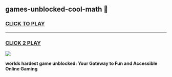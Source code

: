 
## games-unblocked-cool-math 👋
<h3>
<a href="https://premium.freeplayer.one?title=games-unblocked-cool-math&ref=14F">CLICK TO PLAY</a></h3>
<hr>

<h3>
<a href="https://premium.freeplayer.one?title=games-unblocked-cool-math&ref=14F">CLICK 2 PLAY</a>
  
</h3>

<a href="https://premium.freeplayer.one?title=games-unblocked-cool-math&ref=12F/"><img src="https://clearcache.store/games.png"></a>


**worlds hardest game unblocked: Your Gateway to Fun and Accessible Online Gaming**
